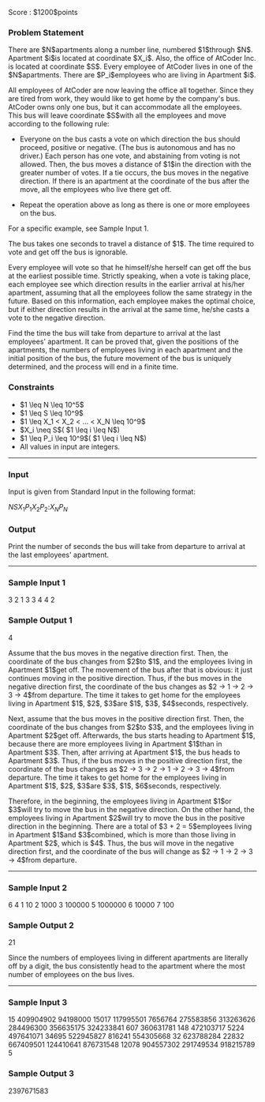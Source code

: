 
<div>

<span>

<span>

<p>
Score : $1200$points
</p>

<div>

<section>

### **Problem Statement**

<p>
There are $N$apartments along a number line, numbered $1$through $N$.
Apartment $i$is located at coordinate $X_i$.
Also, the office of AtCoder Inc. is located at coordinate $S$.
Every employee of AtCoder lives in one of the $N$apartments.
There are $P_i$employees who are living in Apartment $i$.
</p>

<p>
All employees of AtCoder are now leaving the office all together.
Since they are tired from work, they would like to get home by the company's bus.
AtCoder owns only one bus, but it can accommodate all the employees.
This bus will leave coordinate $S$with all the employees and move according to the following rule:
</p>

<ul>

<li>

<p>
Everyone on the bus casts a vote on which direction the bus should proceed, positive or negative. (The bus is autonomous and has no driver.) Each person has one vote, and abstaining from voting is not allowed. Then, the bus moves a distance of $1$in the direction with the greater number of votes. If a tie occurs, the bus moves in the negative direction. If there is an apartment at the coordinate of the bus after the move, all the employees who live there get off.
</p>

</li>

<li>

<p>
Repeat the operation above as long as there is one or more employees on the bus.
</p>

</li>

</ul>

<p>
For a specific example, see Sample Input 1.
</p>

<p>
The bus takes one seconds to travel a distance of $1$.
The time required to vote and get off the bus is ignorable.
</p>

<p>
Every employee will vote so that he himself/she herself can get off the bus at the earliest possible time.
Strictly speaking, when a vote is taking place, each employee see which direction results in the earlier arrival at his/her apartment, assuming that all the employees follow the same strategy in the future.
Based on this information, each employee makes the optimal choice, but if either direction results in the arrival at the same time, he/she casts a vote to the negative direction.
</p>

<p>
Find the time the bus will take from departure to arrival at the last employees' apartment.
It can be proved that, given the positions of the apartments, the numbers of employees living in each apartment and the initial position of the bus, the future movement of the bus is uniquely determined, and the process will end in a finite time.
</p>

</section>

</div>

<div>

<section>

### **Constraints**

<ul>

<li>
$1 \leq N \leq 10^5$
</li>

<li>
$1 \leq S \leq 10^9$
</li>

<li>
$1 \leq X_1 < X_2 < ... < X_N \leq 10^9$
</li>

<li>
$X_i \neq S$( $1 \leq i \leq N$)
</li>

<li>
$1 \leq P_i \leq 10^9$( $1 \leq i \leq N$)
</li>

<li>
All values in input are integers.
</li>

</ul>

</section>

</div>

---

<div>

<div>

<section>

### **Input**

<p>
Input is given from Standard Input in the following format:
</p>

<div>

$N$$S$$X_1$$P_1$$X_2$$P_2$$:$$X_N$$P_N$
</div>

</section>

</div>

<div>

<section>

### **Output**

<p>
Print the number of seconds the bus will take from departure to arrival at the last employees' apartment.
</p>

</section>

</div>

</div>

---

<div>

<section>

### **Sample Input 1**

<div>

3 2
1 3
3 4
4 2

</div>

</section>

</div>

<div>

<section>

### **Sample Output 1**

<div>

4

</div>

<p>
Assume that the bus moves in the negative direction first.
Then, the coordinate of the bus changes from $2$to $1$, and the employees living in Apartment $1$get off.
The movement of the bus after that is obvious: it just continues moving in the positive direction.
Thus, if the bus moves in the negative direction first, the coordinate of the bus changes as $2 → 1 → 2 → 3 → 4$from departure.
The time it takes to get home for the employees living in Apartment $1$, $2$, $3$are $1$, $3$, $4$seconds, respectively.
</p>

<p>
Next, assume that the bus moves in the positive direction first.
Then, the coordinate of the bus changes from $2$to $3$, and the employees living in Apartment $2$get off.
Afterwards, the bus starts heading to Apartment $1$, because there are more employees living in Apartment $1$than in Apartment $3$.
Then, after arriving at Apartment $1$, the bus heads to Apartment $3$.
Thus, if the bus moves in the positive direction first, the coordinate of the bus changes as $2 → 3 → 2 → 1 → 2 → 3 → 4$from departure.
The time it takes to get home for the employees living in Apartment $1$, $2$, $3$are $3$, $1$, $6$seconds, respectively.
</p>

<p>
Therefore, in the beginning, the employees living in Apartment $1$or $3$will try to move the bus in the negative direction.
On the other hand, the employees living in Apartment $2$will try to move the bus in the positive direction in the beginning.
There are a total of $3 + 2 = 5$employees living in Apartment $1$and $3$combined, which is more than those living in Apartment $2$, which is $4$.
Thus, the bus will move in the negative direction first, and the coordinate of the bus will change as $2 → 1 → 2 → 3 → 4$from departure.
</p>

</section>

</div>

---

<div>

<section>

### **Sample Input 2**

<div>

6 4
1 10
2 1000
3 100000
5 1000000
6 10000
7 100

</div>

</section>

</div>

<div>

<section>

### **Sample Output 2**

<div>

21

</div>

<p>
Since the numbers of employees living in different apartments are literally off by a digit, the bus consistently head to the apartment where the most number of employees on the bus lives.
</p>

</section>

</div>

---

<div>

<section>

### **Sample Input 3**

<div>

15 409904902
94198000 15017
117995501 7656764
275583856 313263626
284496300 356635175
324233841 607
360631781 148
472103717 5224
497641071 34695
522945827 816241
554305668 32
623788284 22832
667409501 124410641
876731548 12078
904557302 291749534
918215789 5

</div>

</section>

</div>

<div>

<section>

### **Sample Output 3**

<div>

2397671583

</div>

</section>

</div>

</span>

</span>

</div>
